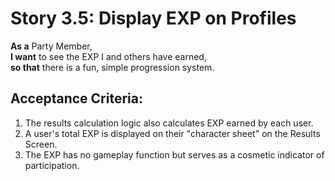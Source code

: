 # Story 3.5: Display EXP on Profiles
**As a** Party Member,  
**I want** to see the EXP I and others have earned,  
**so that** there is a fun, simple progression system.

## Acceptance Criteria:
1. The results calculation logic also calculates EXP earned by each user.
2. A user's total EXP is displayed on their "character sheet" on the Results Screen.
3. The EXP has no gameplay function but serves as a cosmetic indicator of participation.